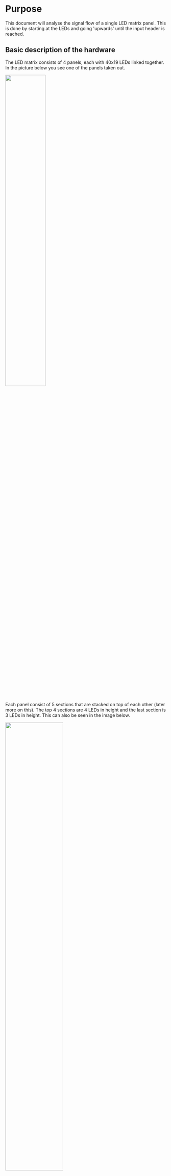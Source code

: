 # Purpose
This document will analyse the signal flow of a single LED matrix panel. This is done by starting at the LEDs and going 'upwards' until the input header is reached.

## Basic description of the hardware

The LED matrix consists of 4 panels, each with 40x19 LEDs linked together. In the picture below you see one of the panels taken out.

<img src="./Img/Panel/LedMatrixOpen.jpg" width="50%"> <br>

Each panel consist of 5 sections that are stacked on top of each other (later more on this). The top 4 sections are 4 LEDs in height and the last section is 3 LEDs in height. This can also be seen in the image below.

<img src="./Img/Panel/LedMatrixLayout_panel_overlay.png" width="60%">

The ICs seen on a single panel are described in the schematic below.

<img src="./Img/KiCad/LedMatrixBusLarge.svg">

The block in the schematic with the text "Single LED panel" look on the inside like this:

<img src="./Img/KiCad/LedMatrixBusLarge-LedDrivers.svg">

Each block represents one outlined section on the panel. Each section looks as follows:

<img src="./Img/KiCad/LedMatrixBusLarge-LedDrivers-LedDriver_Part1.svg">

The only different for the last section is that it has 3 rows instead of 4.

## Direct LED control
The LEDs are driven by the the [MBI5167G](./Datasheet/MBI5167_Datasheet.pdf) 8-channel (shift register) LED driver chip. In the image above you can see the small IC's in between the LEDs. These are the MBI5167G ICs. 

The cathode (negative) of the LEDs are connected to the ~OUTn pins of the MBI5167G. A single MBI5167G has 8 ~OUTn pins. Each row has 40 LEDs, meaning that each row needs 5 MBI5167G ICs. The **~OUTn pins are active-low**. This means that when the shift register of the MBI5167G is completely filled with 1's (through the SDI pin), All outputs are 0 and the LEDs will turn on due to the negative of the LED now being connected to 0v.

<img src="./Img/Datasheet/MBI5167G_Control.PNG" width="40%">

The connections for a single section (one of the white boxes from above) are as shown in the schematic above. Note that the signals come in from the right of the panel (looking from the same perspective as in the image above). Note that the control signals (CLK, LE, ~OE) of all ICs in one section are connected together while each row has a separate data input line. **This means that on each clock pulse of a panel we write four pixels (in one column)**.

Another thing to note in the schematics is that the clock signals are controlled in pairs. Meaning that section 1 and 2 are clocked together, sections 3 and 4 are clocked together, and section 5 is clocked separately. This makes sense when you think about it. One of the 74HC164 ICs (in the "LED controls" box) provides 8 shifted-in data bits. This allows providing a pixel to each row in a single clock cycle.

## Clock and data structure
The blocks "Main clock control" and "LED data shift register clock" needs some more attention. The signals in these blocks control:
- Whether LED data is clocked in or if panel/section select data is clocked in.
- What panel is selected
- What section of a panel is selected
- Clocking in LED or panel/section select data

Three pins of the input connector are needed for the clock:
- Pin 2: clkIn
- Pin 3: clkSelEn
- Pin 5: clkEn

The remainig pins are used get data in and show it:
- Pin 4: dataIn
- Pin 6: latchIn
- pin 7: ledOeIn

The signals names of the pins are maybe a bit counterintuitive. The pin that acts as the clock-like signal is the ClkEn pin. This name for the signal is chosen since it relates to the function of the pin on the 74HC138D in the "Main clock control" block to which it is connected. It is connected to pin 4 which is ~E1. When this pin is HIGH, all outputs are HIGH. In this pin is LOW, the output depends on the clkIn signal that is connected to pin 1 on the 74HC138D.

The clkSelEn signal is connected to the 74HC138D in the "LED data shift register clock" block to pin 5 (~E2) and is used in a similar way as clkEn. Mainly being the the actual clock while the inputs A0 and A1 are used to select which outputs are clocked.

Selecting how the data is interpretated is show in the image below. Also note that the clkSelEn signals acts as the clock for the MBI5167G shift registers of the LEDs 

<img src="./Img/DrawIo/HanoverLedMatrixSignals_ClockDataInterpretation.svg" width="60%">

<br>
From the datasheet of the SN74HC138 (to which clkEn is connected) we can see that, as 5V, a safe minimum clock pulse would need to stay at least 40ns HIGH or LOW or 80ns per pulse. This equals a maximum frequency of 12.5MHz for the clock.

## Section and panel select
On the output of the left 74HC164 (section clock) in the "LED data shift register clock" block is also a header connected on which a jumper connects a certain output with a pull-up resistor. One of the active low enable pins on the left 74HC138 demultiplexer (which selects which section is clocked) is also connected to this pull-up resistor. when the jumper is set to, for example connect Q0 of the left 74HC164 with the pull-up resistor, then the left 74HC138 will only be enabled when there is a 0 on Q0. 

The jumper is used to disable or enable the clock of a certain panel when data is send for another panel.

When clocking in the panel and section select data, the first 2 bits being sent (which end up being bits 6 and 7 due to the shift register) are used to select the current sections. The remaining bits are used to select the panel. The output of these remaining bits connect the pull up resistor either to Vcc or to GND. As stated earlier, how this pull up resistor is connected determines wheter or not a panel is selected.

Note that in the table below the the bit order in the "Data" column corresponds to the order of the buts in the "Options" column.

| Data | Description | Options |
|:---: | :--- | :--- |
| [6:7] | Binary sections select | 00: sections 1 & 2<br>01: sections 3 & 4<br>10: section 5 |
| [5:0] | Panel select. Active-low | 111110: Panel 1<br>111101: Panel 2<br>111011: Panel 3<br>110111: Panel 4 |

<!--
The **~OE signals of the MBI5167G ICs have a fixed time difference between them**. When the ~OE signals of section 1 and 2 (the top 8 rows) are pulled down, section 3 and 4 are pulled down 1us later and section 5 is pulled down 1us after that.

The HC14 smitch triggers are possibly used to create a delay. That would explain the different resistor values. T = R * C
R6 = 2700 ohm
R7 = 1300 ohm

Outer left 74HC373
Delta D0(/1) - D2(/3) = 1us falling, 1.26us rising 
Delta D0(/1) - D4(/5) = 2.06us falling, 2.68us rising
-->
